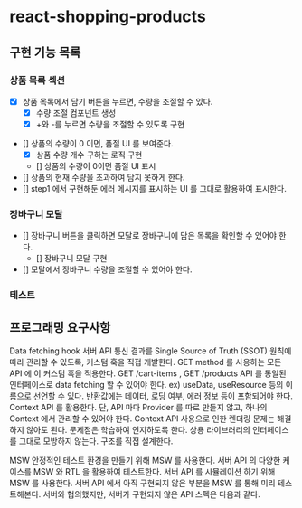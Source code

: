 # react-shopping-products

## 구현 기능 목록

### 상품 목록 섹션

- [x] 상품 목록에서 담기 버튼을 누르면, 수량을 조절할 수 있다.
  - [x] 수량 조절 컴포넌트 생성
  - [x] +와 -를 누르면 수량을 조절할 수 있도록 구현
- [] 상품의 수량이 0 이면, 품절 UI 를 보여준다.
  - [x] 상품 수량 개수 구하는 로직 구현
  - [] 상품의 수량이 0이면 품절 UI 표시
- [] 상품의 현재 수량을 초과하여 담지 못하게 한다.
- [] step1 에서 구현해둔 에러 메시지를 표시하는 UI 를 그대로 활용하여 표시한다.

### 장바구니 모달

- [] 장바구니 버튼을 클릭하면 모달로 장바구니에 담은 목록을 확인할 수 있어야 한다.
  - [] 장바구니 모달 구현
- [] 모달에서 장바구니 수량을 조절할 수 있어야 한다.

### 테스트

## 프로그래밍 요구사항

Data fetching hook
서버 API 통신 결과를 Single Source of Truth (SSOT) 원칙에 따라 관리할 수 있도록, 커스텀 훅을 직접 개발한다.
GET method 를 사용하는 모든 API 에 이 커스텀 훅을 적용한다.
GET /cart-items , GET /products API 를 통일된 인터페이스로 data fetching 할 수 있어야 한다.
ex) useData, useResource 등의 이름으로 선언할 수 있다.
반환값에는 데이터, 로딩 여부, 에러 정보 등이 포함되어야 한다.
Context API 를 활용한다. 단, API 마다 Provider 를 따로 만들지 않고, 하나의 Context 에서 관리할 수 있어야 한다.
Context API 사용으로 인한 렌더링 문제는 해결하지 않아도 된다. 문제점은 학습하여 인지하도록 한다.
상용 라이브러리의 인터페이스를 그대로 모방하지 않는다. 구조를 직접 설계한다.

MSW
안정적인 테스트 환경을 만들기 위해 MSW 를 사용한다.
서버 API 의 다양한 케이스를 MSW 와 RTL 을 활용하여 테스트한다.
서버 API 를 시뮬레이션 하기 위해 MSW 를 사용한다.
서버 API 에서 아직 구현되지 않은 부분을 MSW 를 통해 미리 테스트해본다. 서버와 협의했지만, 서버가 구현되지 않은 API 스펙은 다음과 같다.

